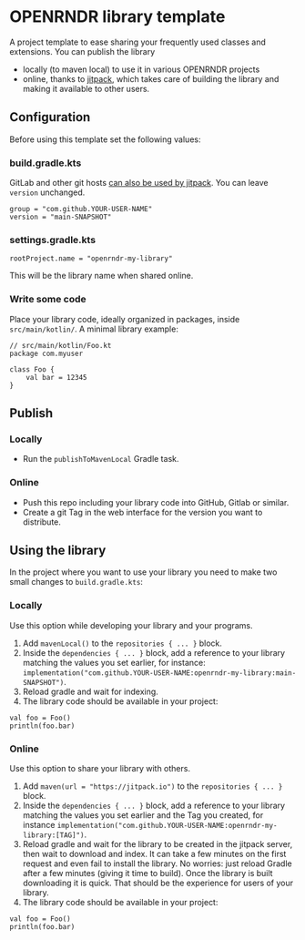# OPENRNDR library template

A project template to ease sharing your frequently used classes and extensions. 
You can publish the library
* locally (to maven local) to use it in various OPENRNDR projects 
* online, thanks to [jitpack](https://jitpack.io/), 
which takes care of building the library and making it available to other users.

## Configuration

Before using this template set the following values:

### build.gradle.kts

GitLab and other git hosts 
[can also be used by jitpack](https://docs.jitpack.io/#other-git-hosts).
You can leave `version` unchanged.

```
group = "com.github.YOUR-USER-NAME"   
version = "main-SNAPSHOT"
```

### settings.gradle.kts

```
rootProject.name = "openrndr-my-library"
```

This will be the library name when shared online.

### Write some code

Place your library code, ideally organized in packages, inside `src/main/kotlin/`. A minimal library example:

```
// src/main/kotlin/Foo.kt
package com.myuser

class Foo {
    val bar = 12345
}
```

## Publish 

### Locally

- Run the `publishToMavenLocal` Gradle task.

### Online

- Push this repo including your library code into GitHub, Gitlab or similar.
- Create a git Tag in the web interface for the version you want to distribute.

## Using the library 

In the project where you want to use your library you need to make two small changes to `build.gradle.kts`:

### Locally

Use this option while developing your library and your programs.

1. Add `mavenLocal()` to the `repositories { ... }` block.
2. Inside the `dependencies { ... }` block, add a reference to your library matching the values you set earlier, for instance:<br>`implementation("com.github.YOUR-USER-NAME:openrndr-my-library:main-SNAPSHOT")`.
3. Reload gradle and wait for indexing.
4. The library code should be available in your project: 
```
val foo = Foo()
println(foo.bar)
```


### Online

Use this option to share your library with others.

1. Add `maven(url = "https://jitpack.io")` to the `repositories { ... }` block.
2. Inside the `dependencies { ... }` block, add a reference to your library matching the values you set earlier and the Tag you created, for instance `implementation("com.github.YOUR-USER-NAME:openrndr-my-library:[TAG]")`.
3. Reload gradle and wait for the library to be created in the jitpack server, then wait to download and index. It can take a few minutes on the first request and even fail to install the library. No worries: just reload Gradle after a few minutes (giving it time to build). Once the library is built downloading it is quick. That should be the experience for users of your library.
4. The library code should be available in your project:
```
val foo = Foo()
println(foo.bar)
```
